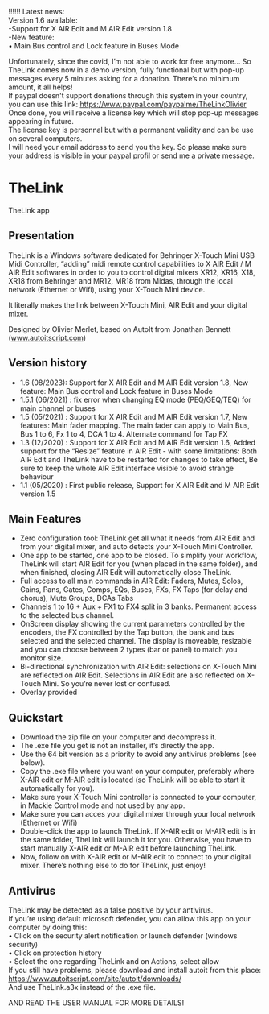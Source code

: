 !!!!!! Latest news: \
Version 1.6 available: \
-Support for X AIR Edit and M AIR Edit version 1.8 \
-New feature: \
 • Main Bus control and Lock feature in Buses Mode 

Unfortunately, since the covid, I’m not able to work for free anymore...
So TheLink comes now in a demo version, fully functional but with pop-up messages every 5 minutes asking for a donation.
There’s no minimum amount, it all helps!  \
If paypal doesn't support donations through this system in your country, you can use this link: https://www.paypal.com/paypalme/TheLinkOlivier  \
Once done, you will receive a license key which will stop pop-up messages appearing in future.  \
The license key is personnal but with a permanent validity and can be use on several computers.  \
I will need your email address to send you the key. So please make sure your address is visible in your paypal profil or send me a private message.

# TheLink
TheLink app

## Presentation
TheLink is a Windows software dedicated for Behringer X-Touch Mini USB Midi Controller,
“adding” midi remote control capabilities to X AIR Edit / M AIR Edit softwares in order to you to
control digital mixers XR12, XR16, X18, XR18 from Behringer and MR12, MR18 from Midas,
through the local network (Ethernet or Wifi), using your X-Touch Mini device.  

It literally makes the link between X-Touch Mini, AIR Edit and your digital mixer.

Designed by Olivier Merlet, based on AutoIt from Jonathan Bennett (www.autoitscript.com)

## Version history
- 1.6 (08/2023): Support for X AIR Edit and M AIR Edit version 1.8, New feature: Main Bus control and Lock feature in Buses Mode
- 1.5.1 (06/2021) : fix error when changing EQ mode (PEQ/GEQ/TEQ) for main channel or buses
- 1.5 (05/2021) : Support for X AIR Edit and M AIR Edit version 1.7, New features: Main fader mapping. The main fader can apply to Main Bus, Bus 1 to 6, Fx 1 to 4, DCA 1 to 4. Alternate command for Tap FX
- 1.3 (12/2020) : Support for X AIR Edit and M AIR Edit version 1.6,
Added support for the “Resize” feature in AIR Edit - with some limitations:
Both AIR Edit and TheLink have to be restarted for changes to take effect, Be sure to keep the whole AIR Edit interface visible to avoid strange behaviour 
- 1.1 (05/2020) : First public release, Support for X AIR Edit and M AIR Edit version 1.5

## Main Features
- Zero configuration tool: TheLink get all what it needs from AIR Edit and from your digital mixer, and
auto detects your X-Touch Mini Controller.
- One app to be started, one app to be closed. To simplify your workflow, TheLink will start AIR Edit
for you (when placed in the same folder), and when finished, closing AIR Edit will automatically
close TheLink.
- Full access to all main commands in AIR Edit: Faders, Mutes, Solos, Gains, Pans, Gates, Comps, EQs,
Buses, FXs, FX Taps (for delay and chorus), Mute Groups, DCAs Tabs
- Channels 1 to 16 + Aux + FX1 to FX4 split in 3 banks. Permanent access to the selected bus channel.
- OnScreen display showing the current parameters controlled by the encoders, the FX controlled by
the Tap button, the bank and bus selected and the selected channel. The display is moveable,
resizable and you can choose between 2 types (bar or panel) to match you monitor size.
- Bi-directional synchronization with AIR Edit: selections on X-Touch Mini are reflected on AIR Edit.
Selections in AIR Edit are also reflected on X-Touch Mini. So you’re never lost or confused.
- Overlay provided

## Quickstart
- Download the zip file on your computer and decompress it.
- The .exe file you get is not an installer, it’s directly the app.
- Use the 64 bit version as a priority to avoid any antivirus problems (see below).
- Copy the .exe file where you want on your computer, preferably where X-AIR edit or M-AIR edit is
located (so TheLink will be able to start it automatically for you).
- Make sure your X-Touch Mini controller is connected to your computer, in Mackie Control mode
and not used by any app.
- Make sure you can acces your digital mixer through your local network (Ethernet or Wifi)
- Double-click the app to launch TheLink. If X-AIR edit or M-AIR edit is in the same folder, TheLink will
launch it for you. Otherwise, you have to start manually X-AIR edit or M-AIR edit before launching
TheLink.
- Now, follow on with X-AIR edit or M-AIR edit to connect to your digital mixer. There’s nothing else to
do for TheLink, just enjoy!

## Antivirus
TheLink may be detected as a false positive by your antivirus. \
If you’re using default microsoft defender, you can allow this app on your computer by doing this: \
   • Click on the security alert notification or launch defender (windows security) \
   • Click on protection history \
   • Select the one regarding TheLink and on Actions, select allow \
If you still have problems, please download and install autoit from this place: \
https://www.autoitscript.com/site/autoit/downloads/ \
And use TheLink.a3x instead of the .exe file.

AND READ THE USER MANUAL FOR MORE DETAILS!
